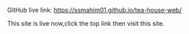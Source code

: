 GitHub live link: https://ssmahim01.github.io/tea-house-web/

This site is live now,click the top link then visit this site.